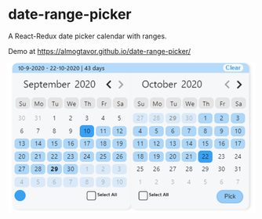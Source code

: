 # date-range-picker
 A React-Redux date picker calendar with ranges.
 
 Demo at https://almogtavor.github.io/date-range-picker/

![](public/example-image.png)
